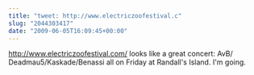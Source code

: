 ```yaml
---
title: "tweet: http://www.electriczoofestival.c"
slug: "2044303417"
date: "2009-06-05T16:09:45+00:00"
---
```

http://www.electriczoofestival.com/ looks like a great concert: AvB/ Deadmau5/Kaskade/Benassi all on Friday at Randall's Island. I'm going.